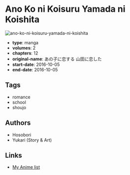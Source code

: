 # Ano Ko ni Koisuru Yamada ni Koishita

![ano-ko-ni-koisuru-yamada-ni-koishita](https://cdn.myanimelist.net/images/manga/2/193542.jpg)

-   **type**: manga
-   **volumes**: 2
-   **chapters**: 12
-   **original-name**: あの子に恋する 山田に恋した
-   **start-date**: 2016-10-05
-   **end-date**: 2016-10-05

## Tags

-   romance
-   school
-   shoujo

## Authors

-   Hosobori
-   Yukari (Story & Art)

## Links

-   [My Anime list](https://myanimelist.net/manga/102708/Ano_Ko_ni_Koisuru_Yamada_ni_Koishita)
